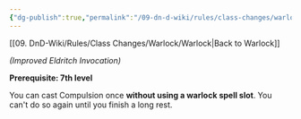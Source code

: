 ```yaml
---
{"dg-publish":true,"permalink":"/09-dn-d-wiki/rules/class-changes/warlock/eldritch-invokations/bewitching-whispers/","tags":["invocation","warlock"]}
---
```


[[09. DnD-Wiki/Rules/Class Changes/Warlock/Warlock\|Back to Warlock]]

*(Improved Eldritch Invocation)*

**Prerequisite: 7th level**

You can cast Compulsion once **without using a warlock spell slot**. You can't do so again until you finish a long rest.